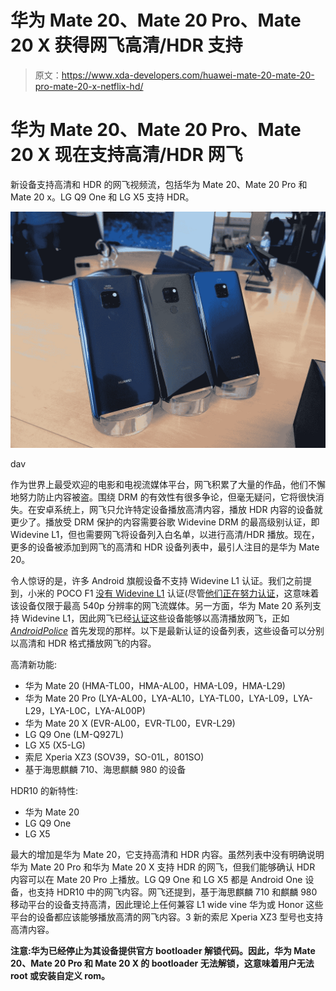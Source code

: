 # 华为 Mate 20、Mate 20 Pro、Mate 20 X 获得网飞高清/HDR 支持

> 原文：<https://www.xda-developers.com/huawei-mate-20-mate-20-pro-mate-20-x-netflix-hd/>

# 华为 Mate 20、Mate 20 Pro、Mate 20 X 现在支持高清/HDR 网飞

新设备支持高清和 HDR 的网飞视频流，包括华为 Mate 20、Mate 20 Pro 和 Mate 20 x。LG Q9 One 和 LG X5 支持 HDR。

 <picture>![Huawei Mate 20](img/c12d6388d931bb8a37e61f4c6578b899.png)</picture> 

dav

作为世界上最受欢迎的电影和电视流媒体平台，网飞积累了大量的作品，他们不懈地努力防止内容被盗。围绕 DRM 的有效性有很多争论，但毫无疑问，它将很快消失。在安卓系统上，网飞只允许特定设备播放高清内容，播放 HDR 内容的设备就更少了。播放受 DRM 保护的内容需要谷歌 Widevine DRM 的最高级别认证，即 Widevine L1，但也需要网飞将设备列入白名单，以进行高清/HDR 播放。现在，更多的设备被添加到网飞的高清和 HDR 设备列表中，最引人注目的是华为 Mate 20。

令人惊讶的是，许多 Android 旗舰设备不支持 Widevine L1 认证。我们之前提到，小米的 POCO F1 [没有 Widevine L1](https://www.xda-developers.com/xiaomi-poco-f1-widevine-l1-netflix-hd/) 认证(尽管[他们正在努力认证](https://www.xda-developers.com/miui-10-global-stable-next-week-xiaomi-poco-f1/)，这意味着该设备仅限于最高 540p 分辨率的网飞流媒体。另一方面，华为 Mate 20 系列支持 Widevine L1，因此网飞已经[认证](https://help.netflix.com/en/node/23939)这些设备能够以高清播放网飞，正如 [*AndroidPolice*](https://www.androidpolice.com/2018/12/14/netflix-certifies-new-devices-for-hd-and-hdr-support-including-huawei-mate-20/) 首先发现的那样。以下是最新认证的设备列表，这些设备可以分别以高清和 HDR 格式播放网飞的内容。

高清新功能:

*   华为 Mate 20 (HMA-TL00，HMA-AL00，HMA-L09，HMA-L29)
*   华为 Mate 20 Pro (LYA-AL00，LYA-AL10，LYA-TL00，LYA-L09，LYA-L29，LYA-L0C，LYA-AL00P)
*   华为 Mate 20 X (EVR-AL00，EVR-TL00，EVR-L29)
*   LG Q9 One (LM-Q927L)
*   LG X5 (X5-LG)
*   索尼 Xperia XZ3 (SOV39，SO-01L，801SO)
*   基于海思麒麟 710、海思麒麟 980 的设备

HDR10 的新特性:

*   华为 Mate 20
*   LG Q9 One
*   LG X5

最大的增加是华为 Mate 20，它支持高清和 HDR 内容。虽然列表中没有明确说明华为 Mate 20 Pro 和华为 Mate 20 X 支持 HDR 的网飞，但我们能够确认 HDR 内容可以在 Mate 20 Pro 上播放。LG Q9 One 和 LG X5 都是 Android One 设备，也支持 HDR10 中的网飞内容。网飞还提到，基于海思麒麟 710 和麒麟 980 移动平台的设备支持高清，因此理论上任何兼容 L1 wide vine 华为或 Honor 这些平台的设备都应该能够播放高清的网飞内容。3 新的索尼 Xperia XZ3 型号也支持高清内容。

**注意:华为已经停止为其设备提供官方 bootloader 解锁代码。因此，华为 Mate 20、Mate 20 Pro 和 Mate 20 X 的 bootloader 无法解锁，这意味着用户无法 root 或安装自定义 rom。**